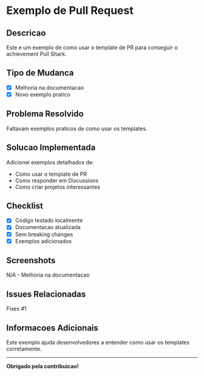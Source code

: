 ﻿# Exemplo de Pull Request

## Descricao
Este e um exemplo de como usar o template de PR para conseguir o achievement Pull Shark.

## Tipo de Mudanca
- [x] Melhoria na documentacao
- [x] Novo exemplo pratico

## Problema Resolvido
Faltavam exemplos praticos de como usar os templates.

## Solucao Implementada
Adicionei exemplos detalhados de:
- Como usar o template de PR
- Como responder em Discussions
- Como criar projetos interessantes

## Checklist
- [x] Codigo testado localmente
- [x] Documentacao atualizada
- [x] Sem breaking changes
- [x] Exemplos adicionados

## Screenshots
N/A - Melhoria na documentacao

## Issues Relacionadas
Fixes #1

## Informacoes Adicionais
Este exemplo ajuda desenvolvedores a entender como usar os templates corretamente.

---

**Obrigado pela contribuicao!**
